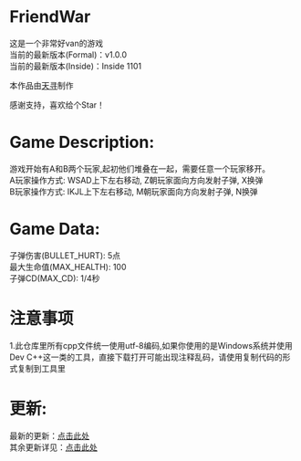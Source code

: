 <!--
 * @Author: GitTianxun163 tianxunwx@163.com
 * @Date: 2022-10-16 15:31:12
 * @LastEditors: GitTianxun163 tianxunwx@163.com
 * @LastEditTime: 2022-11-19 12:19:34
 * @FilePath: \FriendWar\README.md
 * @Description: 这是默认设置,请设置`customMade`, 打开koroFileHeader查看配置 进行设置: https://github.com/OBKoro1/koro1FileHeader/wiki/%E9%85%8D%E7%BD%AE
-->
# FriendWar
这是一个非常好van的游戏<br>
当前的最新版本(Formal)：v1.0.0<br>
当前的最新版本(Inside)：Inside 1101<br>

本作品由<a href="https://space.bilibili.com/627871340" target="blank">天寻</a>制作<br>

感谢支持，喜欢给个Star！<br>

# Game Description:
游戏开始有A和B两个玩家,起初他们堆叠在一起，需要任意一个玩家移开。<br>
A玩家操作方式: WSAD上下左右移动, Z朝玩家面向方向发射子弹, X换弹<br>
B玩家操作方式: IKJL上下左右移动, M朝玩家面向方向发射子弹, N换弹<br>

# Game Data:
子弹伤害(BULLET_HURT): 5点<br>
最大生命值(MAX_HEALTH): 100<br>
子弹CD(MAX_CD): 1/4秒<br>

# 注意事项
1.此仓库里所有cpp文件统一使用utf-8编码,如果你使用的是Windows系统并使用Dev C++这一类的工具，直接下载打开可能出现注释乱码，请使用复制代码的形式复制到工具里<br>

# 更新:
最新的更新：<a href="https://github.com/GitTianxun163/FriendWar/blob/main/UpdateLogs/v1.1.0.md" target="blank">点击此处</a><br>
其余更新详见：<a href="https://github.com/GitTianxun163/FriendWar/tree/main/UpdateLogs" target="blank">点击此处</a><br>
